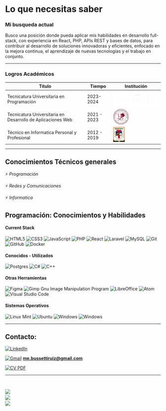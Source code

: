 # Lo que necesitas saber

### Mi busqueda actual

Busco una posición donde pueda aplicar mis habilidades en desarrollo full-stack, con experiencia en React, PHP, APIs REST y bases de datos, para contribuir al desarrollo de soluciones innovadoras y eficientes, enfocado en la mejora continua, el aprendizaje de nuevas tecnologías y el trabajo en conjunto.

---

### Logros Académicos

| Título                                                      | Tiempo      | Institución                                                                                      |
| ----------------------------------------------------------- | ----------- | ------------------------------------------------------------------------------------------------ |
| Tecnicatura Universitaria en Programación                   | 2023-2024   | <img style="margin:auto;" title="UTN FRBB" alt="UTN FRBB" src="utn.png" width="222" height="50"> |
| Tecnicatura Universitaria en Desarrollo de Aplicaciones Web | 2021 - 2023 | <img style="margin:auto;" title="UPSO" alt="UPSO" src="upso.png" width="50" height="50">         |
| Técnico en Informatica Personal y Profesional               | 2012 - 2019 | <img style="margin:auto;" title="EEST2" alt="EEST2" src="eest2.png" width="37" height="48">      |

---

## Conocimientos Técnicos generales

⚡ _Programación_

⚡ _Redes y Comunicaciones_

⚡ _Informatica_

## Programación: Conocimientos y Habilidades

#### Current Stack

![HTML5](https://img.shields.io/badge/html5%20-%23E34F26.svg?&style=for-the-badge&logo=html5&logoColor=white) ![CSS3](https://img.shields.io/badge/css3%20-%231572B6.svg?&style=for-the-badge&logo=css3&logoColor=white)
![JavaScript](https://img.shields.io/badge/javascript%20-%23323330.svg?&style=for-the-badge&logo=javascript&logoColor=%23F7DF1E)
![PHP](https://img.shields.io/badge/php-%23316192.svg?&style=for-the-badge&logo=PHP&logoColor=white)
![React](https://img.shields.io/badge/react-%2320232a.svg?style=for-the-badge&logo=react&logoColor=%2361DAFB)
![Laravel](https://img.shields.io/badge/laravel%20-%23F05033.svg?&style=for-the-badge&logo=laravel&logoColor=white)
![MySQL](https://img.shields.io/badge/mysql-%2300f.svg?style=for-the-badge&logo=mysql&logoColor=white)
![Git](https://img.shields.io/badge/git%20-%23F05033.svg?&style=for-the-badge&logo=git&logoColor=white)
![GitHub](https://img.shields.io/badge/github%20-%23121011.svg?&style=for-the-badge&logo=github&logoColor=white)
![Docker](https://img.shields.io/badge/docker-%230db7ed.svg?style=for-the-badge&logo=docker&logoColor=white)

#### Conocidos - Utilizados

![Postgres](https://img.shields.io/badge/postgres-%23316192.svg?style=for-the-badge&logo=postgresql&logoColor=white)
![C#](https://img.shields.io/badge/c%23-%23239120.svg?style=for-the-badge&logo=c-sharp&logoColor=white)
![C++](https://img.shields.io/badge/c++-%2300599C.svg?style=for-the-badge&logo=c%2B%2B&logoColor=white)

#### Otras Herramientas

![Figma](https://img.shields.io/badge/figma-%23F24E1E.svg?style=for-the-badge&logo=figma&logoColor=white)
![Gimp Gnu Image Manipulation Program](https://img.shields.io/badge/Gimp-657D8B?style=for-the-badge&logo=gimp&logoColor=FFFFFF)
![LibreOffice](https://img.shields.io/badge/LibreOffice-%2318A303?style=for-the-badge&logo=LibreOffice&logoColor=white)
![Atom](https://img.shields.io/badge/Atom-%2366595C.svg?style=for-the-badge&logo=atom&logoColor=white)
![Visual Studio Code](https://img.shields.io/badge/Visual%20Studio%20Code-0078d7.svg?style=for-the-badge&logo=visual-studio-code&logoColor=white)

#### Sistemas Operativos

![Linux Mint](https://img.shields.io/badge/Linux%20Mint-87CF3E?style=for-the-badge&logo=Linux%20Mint&logoColor=white)
![Ubuntu](https://img.shields.io/badge/Ubuntu-E95420?style=for-the-badge&logo=ubuntu&logoColor=white)
![Windows](https://img.shields.io/badge/Windows-0078D6?style=for-the-badge&logo=windows&logoColor=white)
![Windows](https://img.shields.io/badge/Wsl2-0078D6?style=for-the-badge&logo=wsl2&logoColor=white)

---

## Contacto:

<a href="https://www.linkedin.com/in/matias-ezequiel-bussetti-82a9531a2/">![LinkedIn](https://img.shields.io/badge/linkedin-%230077B5.svg?style=for-the-badge&logo=linkedin&logoColor=white)</a>

<a href="mailto:me.bussettiruiz@gmail.com">![Gmail](https://img.shields.io/badge/Gmail-D14836?style=for-the-badge&logo=gmail&logoColor=white)</a> **me.bussettiruiz@gmail.com**

<a href="CV-Developer.pdf">![CV PDF](https://img.shields.io/badge/DESCARGAR%20CV-005420?style=for-the-badge&logo=PDF&logoColor=white)
</a>

---

<br/>

![](https://github-readme-stats.vercel.app/api?username=Matias-Bussetti&theme=dark&hide_border=false&include_all_commits=true&count_private=true)<br/>
![](https://github-readme-streak-stats.herokuapp.com/?user=Matias-Bussetti&theme=dark&hide_border=false)<br/>
![](https://github-readme-stats.vercel.app/api/top-langs/?username=Matias-Bussetti&theme=dark&hide_border=false&include_all_commits=true&count_private=false&layout=compact)
